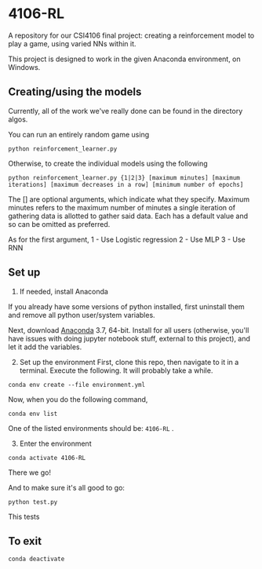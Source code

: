 # 4106-RL

A repository for our CSI4106 final project: creating a reinforcement model to play a game, using varied NNs within it.

This project is designed to work in the given Anaconda environment, on Windows.  

## Creating/using the models

Currently, all of the work we've really done can be found in the directory algos.

You can run an entirely random game using

```
python reinforcement_learner.py
```

Otherwise, to create the individual models using the following

```
python reinforcement_learner.py {1|2|3} [maximum minutes] [maximum iterations] [maximum decreases in a row] [minimum number of epochs]
```
The [] are optional arguments, which indicate what they specify. Maximum minutes refers to the maximum number of minutes a single iteration of gathering data is allotted to gather said data. Each has a default value and so can be omitted as preferred.

As for the first argument, 
1 - Use Logistic regression
2 - Use MLP
3 - Use RNN


## Set up
1. If needed, install Anaconda

If you already have some versions of python installed, first uninstall them and remove all python user/system variables.

Next, download [Anaconda](https://www.anaconda.com/distribution/#download-section) 3.7, 64-bit. Install for all users (otherwise, you'll have issues with doing jupyter notebook stuff, external to this project), and let it add the variables.

2. Set up the environment
First, clone this repo, then navigate to it in a terminal.
Execute the following. It will probably take a while. 

```
conda env create --file environment.yml
```

Now, when you do the following command,

```
conda env list
```

One of the listed environments should be: `4106-RL` .  


3. Enter the environment

```
conda activate 4106-RL
```

There we go! 

And to make sure it's all good to go:

```
python test.py
```

This tests

## To exit

```
conda deactivate
```

